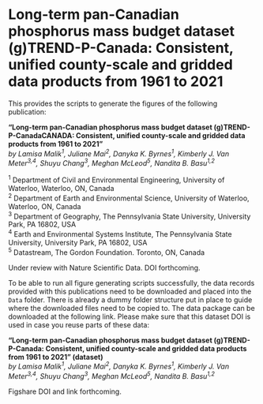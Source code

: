 # Long-term pan-Canadian phosphorus mass budget dataset (g)TREND-P-Canada: Consistent, unified county-scale and gridded data products from 1961 to 2021

This provides the scripts to generate the figures of the following publication:

**“Long-term pan-Canadian phosphorus mass budget dataset (g)TREND-P-CanadaCANADA: Consistent, unified county-scale and gridded data products from 1961 to 2021”**<br>
_by Lamisa Malik<sup>1</sup>, Juliane Mai<sup>2</sup>, Danyka K. Byrnes<sup>1</sup>, Kimberly J. Van Meter<sup>3,4</sup>, Shuyu Chang<sup>3</sup>, Meghan McLeod<sup>5</sup>, Nandita B. Basu<sup>1,2</sup>_

<sup>1</sup> Department of Civil and Environmental Engineering, University of Waterloo, Waterloo, ON, Canada <br>
<sup>2</sup> Department of Earth and Environmental Science, University of Waterloo, Waterloo, ON, Canada <br>
<sup>3</sup> Department of Geography, The Pennsylvania State University, University Park, PA 16802, USA <br>
<sup>4</sup> Earth and Environmental Systems Institute, The Pennsylvania State University, University Park, PA 16802, USA <br>
<sup>5</sup> Datastream, The Gordon Foundation. Toronto, ON, Canada <br>

Under review with Nature Scientific Data. DOI forthcoming.

To be able to run all figure generating scripts successfully, the data records provided with this publications need to be downloaded and placed into the `Data` folder. There is already a dummy folder structure put in place to guide where the downloaded files need to be copied to. The data package can be downloaded at the following link. Please make sure that this dataset DOI is used in case you reuse parts of these data:

**“Long-term pan-Canadian phosphorus mass budget dataset (g)TREND-P-Canada: Consistent, unified county-scale and gridded data products from 1961 to 2021” (dataset)**<br>
_by Lamisa Malik<sup>1</sup>, Juliane Mai<sup>2</sup>, Danyka K. Byrnes<sup>1</sup>, Kimberly J. Van Meter<sup>3,4</sup>, Shuyu Chang<sup>3</sup>, Meghan McLeod<sup>5</sup>, Nandita B. Basu<sup>1,2</sup>_

Figshare DOI and link forthcoming.

